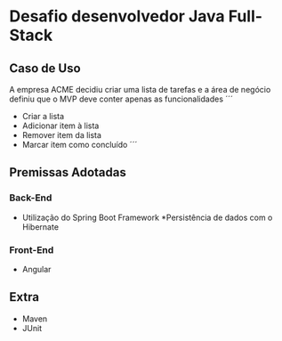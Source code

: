 # Desafio desenvolvedor Java Full-Stack

## Caso de Uso
A empresa ACME decidiu criar uma lista de tarefas e a área de negócio definiu que o MVP deve conter apenas as funcionalidades
´´´
* Criar a lista
* Adicionar item à lista
* Remover item da lista
* Marcar item como concluído
´´´
## Premissas Adotadas

### Back-End
* Utilização do Spring Boot Framework 
*Persistência de dados com o Hibernate
### Front-End
* Angular

## Extra
* Maven
* JUnit
